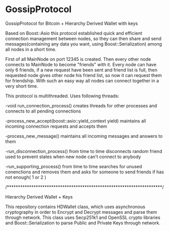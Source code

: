 # GossipProtocol
GossipProtocol for Bitcoin + Hierarchy Derived Wallet with keys

Based on Boost::Asio this protocol established quick and efficient
connection management between nodes, so they can then share and send
messages(containing any data you want, using Boost::Serialization) 
among all nodes in a short time.

First of all MainNode on port 12345 is created. Then every other 
node connects to MainNode to become "friends" with it. Every node
can have only 6 friends, if a new request have been sent and friend
list is full, then requested node gives other node his friend list,
so now it can request them for friendship. With such an easy way 
all nodes can connect together in a very short time.

This protocol is multithreaded. Uses following threads:

-void run_connection_process()
        creates threads for other processes 
        and connects to all pending connections
        
-process_new_accept(boost::asio::yield_context yield)
        maintains all incoming connection requests and accepts them
	
-process_new_message()
        maintains all incoming messages and answers to them
	
-run_disconnection_process()
        from time to time disconnects random friend
	      used to prevent states when new node can't connect to anybody

-run_supporting_process()
        from time to time searches for unused conenctions and removes them
        and asks for someone to send friends if has not enough( 1 or 2 )

/**********************************************************************/

Hierarchy Derived Wallet + Keys

This repository contains HDWallet class, which uses asynchronous cryptography
in order to Encrypt and Decrypt messages and parse them through network.
This class uses Secp251k1 and OpenSSL crypto libraries and Boost::Serialization
to parse Public and Private Keys through network.

